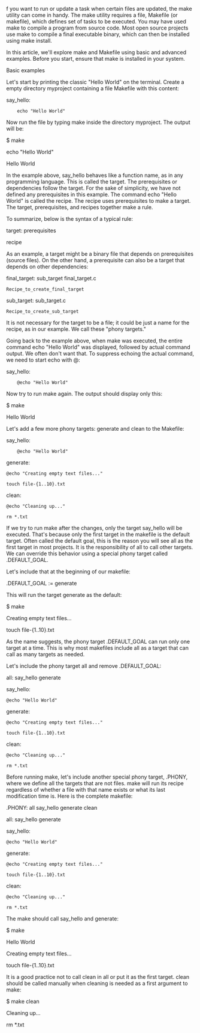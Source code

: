 f you want to run or update a task when certain files are updated, the make utility can come in handy. The make utility requires a file, Makefile (or makefile), which defines set of tasks to be executed. You may have used make to compile a program from source code. Most open source projects use make to compile a final executable binary, which can then be installed using make install.



In this article, we'll explore make and Makefile using basic and advanced examples. Before you start, ensure that make is installed in your system.



Basic examples

Let's start by printing the classic "Hello World" on the terminal. Create a empty directory myproject containing a file Makefile with this content:



say_hello:

        echo "Hello World"

Now run the file by typing make inside the directory myproject. The output will be:



$ make

echo "Hello World"

Hello World

In the example above, say_hello behaves like a function name, as in any programming language. This is called the target. The prerequisites or dependencies follow the target. For the sake of simplicity, we have not defined any prerequisites in this example. The command echo "Hello World" is called the recipe. The recipe uses prerequisites to make a target. The target, prerequisites, and recipes together make a rule.



To summarize, below is the syntax of a typical rule:



target: prerequisites

<TAB> recipe

As an example, a target might be a binary file that depends on prerequisites (source files). On the other hand, a prerequisite can also be a target that depends on other dependencies:



final_target: sub_target final_target.c

	Recipe_to_create_final_target



sub_target: sub_target.c

	Recipe_to_create_sub_target

It is not necessary for the target to be a file; it could be just a name for the recipe, as in our example. We call these "phony targets."



Going back to the example above, when make was executed, the entire command echo "Hello World" was displayed, followed by actual command output. We often don't want that. To suppress echoing the actual command, we need to start echo with @:



say_hello:

        @echo "Hello World"

Now try to run make again. The output should display only this:



$ make

Hello World

Let's add a few more phony targets: generate and clean to the Makefile:



say_hello:

        @echo "Hello World"



generate:

	@echo "Creating empty text files..."

	touch file-{1..10}.txt



clean:

	@echo "Cleaning up..."

	rm *.txt

If we try to run make after the changes, only the target say_hello will be executed. That's because only the first target in the makefile is the default target. Often called the default goal, this is the reason you will see all as the first target in most projects. It is the responsibility of all to call other targets. We can override this behavior using a special phony target called .DEFAULT_GOAL.



Let's include that at the beginning of our makefile:



.DEFAULT_GOAL := generate

This will run the target generate as the default:



$ make

Creating empty text files...

touch file-{1..10}.txt

As the name suggests, the phony target .DEFAULT_GOAL can run only one target at a time. This is why most makefiles include all as a target that can call as many targets as needed.



Let's include the phony target all and remove .DEFAULT_GOAL:



all: say_hello generate



say_hello:

	@echo "Hello World"



generate:

	@echo "Creating empty text files..."

	touch file-{1..10}.txt



clean:

	@echo "Cleaning up..."

	rm *.txt

Before running make, let's include another special phony target, .PHONY, where we define all the targets that are not files. make will run its recipe regardless of whether a file with that name exists or what its last modification time is. Here is the complete makefile:



.PHONY: all say_hello generate clean



all: say_hello generate



say_hello:

	@echo "Hello World"



generate:

	@echo "Creating empty text files..."

	touch file-{1..10}.txt



clean:

	@echo "Cleaning up..."

	rm *.txt

The make should call say_hello and generate:



$ make

Hello World

Creating empty text files...

touch file-{1..10}.txt

It is a good practice not to call clean in all or put it as the first target. clean should be called manually when cleaning is needed as a first argument to make:



$ make clean

Cleaning up...

rm *.txt

